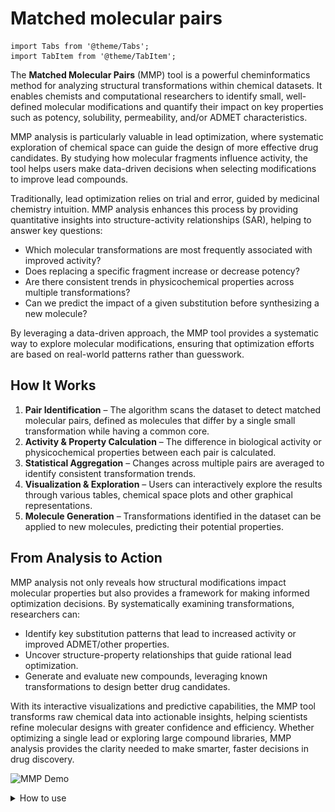 # Matched molecular pairs


```mdx-code-block
import Tabs from '@theme/Tabs';
import TabItem from '@theme/TabItem';
```

The **Matched Molecular Pairs** (MMP) tool is a powerful cheminformatics method for analyzing structural transformations within chemical datasets.
It enables chemists and computational researchers to identify small,
well-defined molecular modifications and quantify their impact on key properties such
as potency, solubility, permeability, and/or ADMET characteristics.

MMP analysis is particularly valuable in lead optimization, where systematic exploration of chemical space can guide the design of more effective drug candidates.
By studying how molecular fragments influence activity, the tool helps users make data-driven decisions when selecting modifications to improve lead compounds.

Traditionally, lead optimization relies on trial and error, guided by medicinal chemistry intuition.
MMP analysis enhances this process by providing quantitative insights into structure-activity relationships (SAR), helping to answer key questions:

* Which molecular transformations are most frequently associated with improved activity?
* Does replacing a specific fragment increase or decrease potency?
* Are there consistent trends in physicochemical properties across multiple transformations?
* Can we predict the impact of a given substitution before synthesizing a new molecule?

By leveraging a data-driven approach, the MMP tool provides a systematic way to explore molecular modifications, ensuring that optimization efforts are based on real-world patterns rather than guesswork.

## How It Works

1. **Pair Identification** – The algorithm scans the dataset to detect matched molecular pairs, defined as molecules that differ by a single small transformation while having a common core.
2. **Activity & Property Calculation** – The difference in biological activity or physicochemical properties between each pair is calculated.
3. **Statistical Aggregation** – Changes across multiple pairs are averaged to identify consistent transformation trends.
4. **Visualization & Exploration** – Users can interactively explore the results through various tables, chemical space plots and other graphical representations.
5. **Molecule Generation** – Transformations identified in the dataset can be applied to new molecules, predicting their potential properties.

## From Analysis to Action

MMP analysis not only reveals how structural modifications impact molecular properties but also provides a framework for making informed optimization decisions.
By systematically examining transformations, researchers can:

* Identify key substitution patterns that lead to increased activity or improved ADMET/other properties.
* Uncover structure-property relationships that guide rational lead optimization.
* Generate and evaluate new compounds, leveraging known transformations to design better drug candidates.

With its interactive visualizations and predictive capabilities, the MMP tool transforms raw chemical data into actionable insights,
helping scientists refine molecular designs with greater confidence and efficiency.
Whether optimizing a single lead or exploring large compound libraries, MMP analysis provides the clarity needed to make smarter, faster decisions in drug discovery.

![MMP Demo](img/mmp-full.gif)

<details>
<summary>How to use</summary>

To run MMP analysis:

1. In the **Top Menu**, select **Chem** > **Analyze** > **Matched Molecular
   Pairs...** A dialog opens.
1. In the dialog, select the table you want to analyze (**Table**), the column
   containing molecules within this table (**Molecules**), the
   activity/property columns (**Activity**) and maximum fragment size relative to core (**Fragment Cutoff**). Click **OK**. An MMP section is
   added to the view. It has four tabs:

<Tabs>
<TabItem value="substitutions" label="Substitutions" default> 

The **Substitutions** tab has two tables:

* **The upper table (Fragments)** shows all fragment substitutions found in the dataset. It includes the frequency of each substitution and the
  corresponding change in the analyzed activity or property. There are two modes to explore fragments dataset:
  - *All* shows all found fragment pairs at once
  - *Current* shows fragment pairs fount for current molecule in the initial dataset.
  Information message on the left top corner of the table shows how many rows of total are filtered. 
  ![Fragments modes](img/mmp_fragments_modes.gif)

  Click any row in the table to show all molecule pairs from the initial dataset having corresponding substitution.
  Select rows with `Ctrl` + click to select all molecules with corresponding substitution (having either *From* or *To* fragment) in the initial dataset.
  ![Fragments selection](img/mmp_fragments_selection.gif)


* **The lower table (Molecule pairs)** shows all pairs of molecules associated with the
  substitution from the upper table. It provides details about the analyzed
  activity or property for each pair of molecules.
  Click any row in the **Fragments** table to filter molecule pairs with current substitution. If *Current* mode is selected on **Fragments** table then pair containing current molecule from initial dataset will be on top.
  Corresponding fragments are highlighted within each molecule.
  Click any row in **Molecule pairs** table to pin corresponding *From* and *To* molecules in the initial dataset and open **Context panel** with molecules details.
  Select rows with `Ctrl` + click to select corresponding *From* and *To* molecules in the initial dataset.
  ![Molecule pairs](img/mmp_molecule_pairs_navigation.gif)

Click **+** icon above corresponding table to add it to workspace.

</TabItem>
<TabItem value="fragments" label="Fragments">

The **Fragments** tab has two components:

* [trellis plot](../../../../visualize/viewers/trellis-plot.md) shows all identified
fragments on the x and y axes. Each intersection in the plot displays the change
in the analyzed activity or property resulting from a fragment substitution.

* **Molecule pairs** table. The same as on **Substitutions** tab

Click on any non-empty cell on the trellis plot to filter molecule pairs with corresponding substitution in the **Molecule pairs** table.
![Fragments trellis plot](img/fragments_trellis_plot.gif)

Filter trellis plot using the filter icon above the viewer.
![Filter Fragments trellis plot](img/filter_fragments_trellis_plot.gif)

Sort trellis plot using sort icons on the axes. Two sorting options are available: by fragment frequency and molecular weight.
![Sort Fragments trellis plot](img/sort_fragments_trellis_plot.gif)


</TabItem>
<TabItem value="cliffs" label="Cliffs"> 

The **Cliffs** tab has two components:

* [scatterplot](../../../../visualize/viewers/scatter-plot.md) shows clusters of
molecules with similar structures but significant differences in the analyzed
activity or property. Arrows connecting molecules represent changes in the
specified activity or property, with the arrow pointing toward the molecule with
the higher value.

* **Molecule pairs** table. The same as on **Substitutions** tab. Show or hide the table using **Show Pairs** checkbox above the scatter plot.
Click any row to zoom to the corresponding molecule pair on the scatter plot and show details in the **Context Panel**.
Navigation also works vice versa: click an arrow on a scatter plot to zoom in and make molecule pair current in the **Molecule pairs** table.
![Cliffs scatter plot](img/cliffs_scatter_plot.gif)

Use activity filters on a scatter plot to filter pairs by activity difference. Filter is reflected in the **Molecule pairs** table.
![Filter Cliffs scatter plot](img/filter_cliffs_scatter_plot.gif)


</TabItem>
<TabItem value="generation" label="Generation">

In the **Generation** tab, transformation rules derived from the matched molecule pairs in
your dataset are used to generate new molecules and predict their property and
activity values. For every molecule in your dataset, the table shows each
potential transformation, providing:

* Both the starting and new compounds.
* The maximum common substructure for this pair and the substituted fragment.
* Original and predicted values for one of the analyzed activities or
  properties.
* Whether new molecule already exists in the initial dataset or newly generated

In the **Context panel** there is scatter plot showing observed vs predicted values for each activity for molecules from initial dataset.

![MMP Generations](img/mmp-generations.gif)

</TabItem>
</Tabs>
</details>